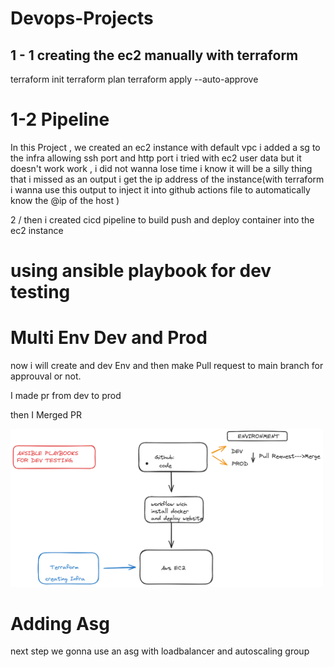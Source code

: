 # Devops-Projects

## 1 - 1 creating the ec2 manually with terraform
terraform init
terraform plan
terraform apply --auto-approve
# 1-2 Pipeline

In this Project , we created an ec2 instance with default vpc
i added a sg to the infra
allowing ssh port and http port
i tried with ec2 user data but it doesn't work work , i did not wanna lose time i know it will be a silly thing that i missed 
as an output i get the ip address of the instance(with terraform i wanna use this output to inject it into github actions file to automatically know the @ip of the host )

2 / then i created cicd pipeline to build push and deploy container into the ec2 instance 
# using ansible playbook for dev testing 



# Multi Env Dev and Prod
now i will create and dev Env and then make Pull request to main branch for approuval or not.

I made pr from dev to prod 

then I Merged PR

<img src="project-1.png" width="500px">



# Adding Asg 
next step we gonna use an asg with loadbalancer and autoscaling group

